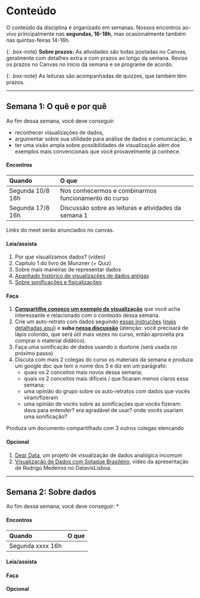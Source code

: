 # Conteúdo

O conteúdo da disciplina é organizado em semanas.
Nossos encontros ao-vivo principalmente nas **segundas, 16-18h**, mas ocasionalmente também nas quintas-feiras 14-16h.

{: .box-note}
**Sobre prazos:** As atividades são todas postadas no Canvas, geralmente com detalhes extra e com prazos ao longo da semana. Revise os prazos no Canvas no início da semana e se programe de acordo.

{: .box-note}
As leituras são acompanhadas de quizzes, que também têm prazos.

--------------

## Semana 1: O quê e por quê

Ao fim dessa semana, você deve conseguir:
* reconhecer visualizações de dados,
* argumentar sobre sua utilidade para análise de dados e comunicação, e
* ter uma visão ampla sobre possibilidades de visualização além dos exemplos mais convencionais que você provavelmente já conhece.

#### Encontros

| Quando           | O que   |
| :------ |:--- |
| Segunda 10/8 16h | Nos conhecermos e combinarmos funcionamento do curso |
| Segunda 17/8 16h | Discussão sobre as leituras e atividades da semana 1 |

Links do meet serão anunciados no canvas.

#### Leia/assista

1. Por que visualizamos dados? (vídeo)
1. Capítulo 1 do livro de Munzner (+ Quiz)
1. Sobre mais maneiras de representar dados
1. [Apanhado histórico de visualizações de dados antigas](https://history.infowetrust.com/)
1. [Sobre sonificações e fisicalizações]("2020-07-23-sonificacoes-fisicalizacoes")

#### Faça

1. **[Compartilhe conosco um exemplo de visualização](https://canvas.instructure.com/courses/2189805/discussion_topics/9421094)** que você acha interessante e relacionado com o conteúdo dessa semana.
1. Crie um auto-retrato com dados seguindo [essas instruções](https://ideas.ted.com/how-to-draw-your-own-selfie-using-your-personal-data/) ([mais detalhadas aqui](https://canvas.instructure.com/courses/2189805/discussion_topics/9421551)) e **suba [nessa discussão](https://canvas.instructure.com/courses/2189805/discussion_topics/9421551)** (atenção: você precisará de lápis colorido, que será útil mais vezes no curso, então aproveita pra comprar o material didático).
1. Faça uma sonificação de dados usando o duotone (será usada no próximo passo)
1. Discuta com mais 2 colegas do curso os materiais da semana e produza um google doc que tem o nome dos 3 e diz em um parágrafo:
    * quais os 2 conceitos mais novos dessa semana;
    * quais os 2 conceitos mais difíceis / que ficaram menos claros essa semana;
    * uma opinião do grupo sobre os auto-retratos com dados que vocês viram/fizeram
    * uma opinião de vocês sobre as sonificações que vocês fizeram: dava para entender? era agradável de usar? onde vocês usariam uma sonificação?

Produza um documento compartilhado com 3 outros colegas elencando

#### Opcional
1. [Dear Data](http://www.dear-data.com/theproject), um projeto de visualização de dados analógica incomum
1. [Visualização de Dados com Sotaque Brasileiro](https://www.youtube.com/watch?v=NMtDGrWrOig), vídeo da apresentação de Rodrigo Medeiros no DatavisLisboa.

--------------

## Semana 2: Sobre dados

Ao fim dessa semana, você deve conseguir:
*

#### Encontros

| Quando           | O que   |
| :------ |:--- |
| Segunda xxxx 16h |  |

#### Leia/assista


#### Faça


#### Opcional
